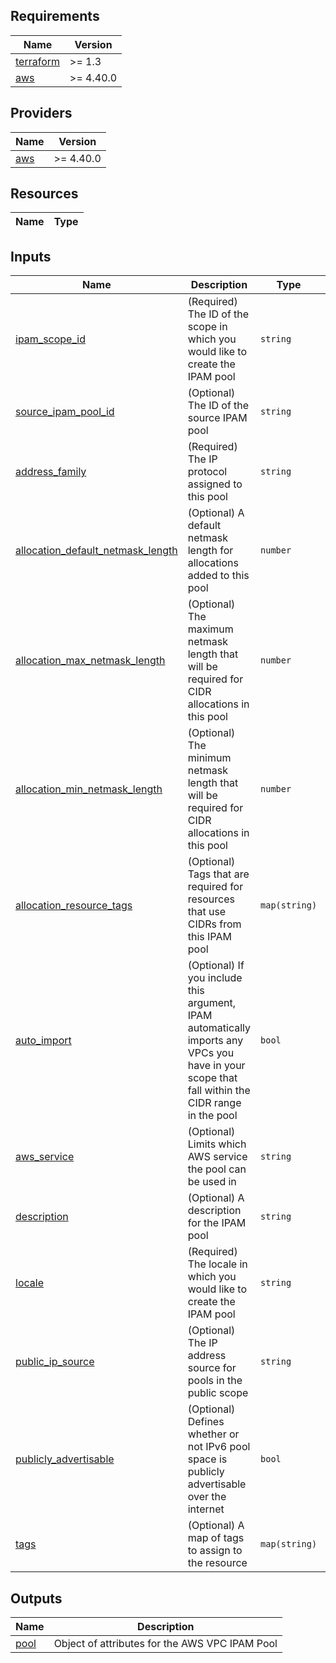 <!-- BEGIN TFDOCS -->
## Requirements

| Name | Version |
|------|---------|
| <a name="requirement_terraform"></a> [terraform](#requirement\_terraform) | >= 1.3 |
| <a name="requirement_aws"></a> [aws](#requirement\_aws) | >= 4.40.0 |

## Providers

| Name | Version |
|------|---------|
| <a name="provider_aws"></a> [aws](#provider\_aws) | >= 4.40.0 |

## Resources

| Name | Type |
|------|------|

## Inputs

| Name | Description | Type | Default | Required |
|------|-------------|------|---------|:--------:|
| <a name="input_ipam_scope_id"></a> [ipam\_scope\_id](#input\_ipam\_scope\_id) | (Required) The ID of the scope in which you would like to create the IPAM pool | `string` | n/a | yes |
| <a name="input_source_ipam_pool_id"></a> [source\_ipam\_pool\_id](#input\_source\_ipam\_pool\_id) | (Optional) The ID of the source IPAM pool | `string` | n/a | yes |
| <a name="input_address_family"></a> [address\_family](#input\_address\_family) | (Required) The IP protocol assigned to this pool | `string` | `"ipv4"` | no |
| <a name="input_allocation_default_netmask_length"></a> [allocation\_default\_netmask\_length](#input\_allocation\_default\_netmask\_length) | (Optional) A default netmask length for allocations added to this pool | `number` | `16` | no |
| <a name="input_allocation_max_netmask_length"></a> [allocation\_max\_netmask\_length](#input\_allocation\_max\_netmask\_length) | (Optional) The maximum netmask length that will be required for CIDR allocations in this pool | `number` | `32` | no |
| <a name="input_allocation_min_netmask_length"></a> [allocation\_min\_netmask\_length](#input\_allocation\_min\_netmask\_length) | (Optional) The minimum netmask length that will be required for CIDR allocations in this pool | `number` | `8` | no |
| <a name="input_allocation_resource_tags"></a> [allocation\_resource\_tags](#input\_allocation\_resource\_tags) | (Optional) Tags that are required for resources that use CIDRs from this IPAM pool | `map(string)` | <pre>{<br>  "Test": "Allocation"<br>}</pre> | no |
| <a name="input_auto_import"></a> [auto\_import](#input\_auto\_import) | (Optional) If you include this argument, IPAM automatically imports any VPCs you have in your scope that fall within the CIDR range in the pool | `bool` | `false` | no |
| <a name="input_aws_service"></a> [aws\_service](#input\_aws\_service) | (Optional) Limits which AWS service the pool can be used in | `string` | `"ec2"` | no |
| <a name="input_description"></a> [description](#input\_description) | (Optional) A description for the IPAM pool | `string` | `"My IPAM Pool"` | no |
| <a name="input_locale"></a> [locale](#input\_locale) | (Required) The locale in which you would like to create the IPAM pool | `string` | `"us-east-1"` | no |
| <a name="input_public_ip_source"></a> [public\_ip\_source](#input\_public\_ip\_source) | (Optional) The IP address source for pools in the public scope | `string` | `"byoip"` | no |
| <a name="input_publicly_advertisable"></a> [publicly\_advertisable](#input\_publicly\_advertisable) | (Optional) Defines whether or not IPv6 pool space is publicly advertisable over the internet | `bool` | `false` | no |
| <a name="input_tags"></a> [tags](#input\_tags) | (Optional) A map of tags to assign to the resource | `map(string)` | `{}` | no |

## Outputs

| Name | Description |
|------|-------------|
| <a name="output_pool"></a> [pool](#output\_pool) | Object of attributes for the AWS VPC IPAM Pool |

<!-- END TFDOCS -->
